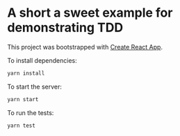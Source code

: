 # A short a sweet example for demonstrating TDD

This project was bootstrapped with [Create React App](https://github.com/facebookincubator/create-react-app).

To install dependencies:
```bash
yarn install
```

To start the server:
```bash
yarn start
```

To run the tests:
```bash
yarn test
```
